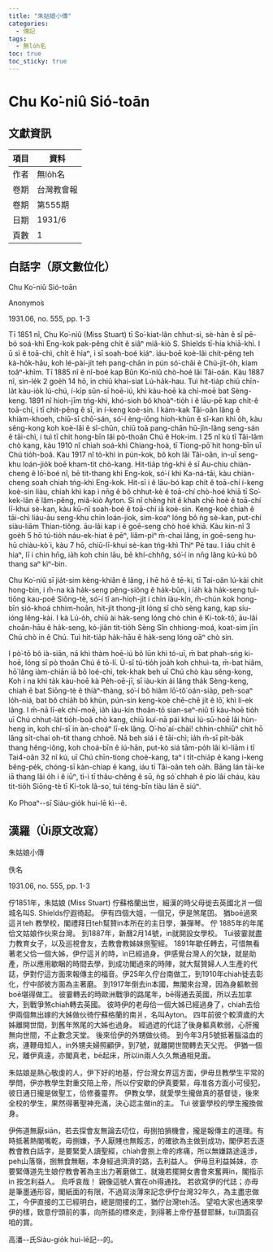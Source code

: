 ```yaml
---
title: "朱姑娘小傳"
categories:
  - 傳記
tags:
  - 無lo̍h名
toc: true
toc_sticky: true
---
```


# Chu Ko͘-niû Sió-toān

## 文獻資訊

| 項目 | 資料 |
|---|---|
| 作者 | 無lo̍h名 |
| 卷期 | 台灣教會報 |
| 卷期 | 第555期 |
| 日期 | 1931/6 |
| 頁數 | 1 |

## 白話字（原文數位化）

Chu Ko͘-niû Sió-toān

Anonymo͘s

1931.06, no. 555, pp. 1-3

Tī 1851 nî, Chu Ko͘-niû (Miss Stuart) tī So͘-kiat-lân chhut-sì, sè-hàn ê sî pē-bó soá-khì Eng-kok pak-pêng chi̍t ê siâⁿ miâ-kiò S. Shields tī-hia khiā-khì. I ū sì ê toā-chì, chi̍t ê hiaⁿ, i sī soah-boé kiáⁿ. iáu-boē koè-lâi chit-pêng teh kà-ho̍k-hāu, koh lé-pài-ji̍t teh pang-chān in pún só͘-chāi ê Chú-ji̍t-o̍h, kiam toâⁿ-khîm. Tī 1885 nî ê nî-boé kap Bûn Ko͘-niû chò-hoé lâi Tâi-oân. Kàu 1887 nî, sin-le̍k 2 goe̍h 14 hō, in chiū khai-siat Lú-ha̍k-hau. Tuì hit-tia̍p chiū chīn-la̍t kàu-io̍k lú-chú, í-ki̍p sûn-sī hoē-iú, khì kàu-hoē kà chí-moē bat Sèng-keng. 1891 nî hioh-jīm tńg-khì, khó-sioh bô khoàⁿ-tio̍h i ê lāu-pē kap chi̍t-ê toā-chí, i tī chit-pêng ê sī, in í-keng koè-sin. I kám-kak Tâi-oân lâng ê khiàm-khoeh, chiū-sī chō͘-sán, só͘-í èng-iōng hioh-khùn ê sî-kan khì o̍h, kàu sêng-kong koh koè-lâi ê sî-chūn, chiū toā pang-chān hū-jîn-lâng seng-sán ê tāi-chì, i tuì tī chit hong-bīn lâi pò-thoân Chú ê Hok-im. I 25 nî kù tī Tâi-lâm chò kang, kàu 1910 nî chiah soá-khì Chiang-hoà, tī Tiong-pō͘ hit hong-bīn uī Chú tio̍h-boâ. Kàu 1917 nî tò-khì in pún-kok, bô koh lâi Tâi-oân, in-uī seng-khu loán-jio̍k boē kham-tit chò-kang. Hit-tia̍p tńg-khì ê sī Au-chiu chiàn-cheng ê lō͘-boé nî, bē tit-thang khì Eng-kok, só͘-í khì Ka-ná-tāi, kàu chiàn-cheng soah chiah tńg-khì Eng-kok. Hit-sī i ê lāu-bó kap chi̍t ê toā-chí í-keng koè-sin liàu, chiah khì kap i nn̄g ê bô chhut-kè ê toā-chí chò-hoé khiā tī So͘-kek-lân ê lâm-pêng, miâ-kiò Ayton. Sì nî chêng hit ê khah chē hoè ê toā-chí lī-khui sè-kan, kàu kū-nî soah-boé ê toā-chí iā koè-sin. Keng-koè chiah ê tāi-chì liáu-āu seng-khu chin loán-jiok, sim-koaⁿ lóng bô ǹg sè-kan, put-chí siàu-liām Thian-tiông. āu-lâi kap i ê goē-seng chò hoé khiā. Kàu kin-nî 3 goe̍h 5 hō tú-tio̍h náu-ek-hiat ê pēⁿ, liâm-piⁿ m̄-chai lâng, in goē-seng hu-hū chiàu-kò͘ i, kàu 7 hō, chiū-lī-khui sè-kan tńg-khì Thiⁿ Pē tau. I iáu chi̍t ê hiaⁿ, lī i chin hn̄g, ia̍h koh chin lāu, bē khí-chhn̂g, só͘-í in nn̄g lâng kú-kú bô thang saⁿ kìⁿ-bin.

Chu Ko͘-niû sī jia̍t-sim kèng-khiân ê lâng, i hē hó ê tē-ki, tī Tai-oân lú-kài chit hong-bin, i m̄-na kà ha̍k-seng pêng-siông ê ha̍k-būn, i ia̍h kà ha̍k-seng tuì-tiōng kau-poê Siōng-tè, só͘-í tī an-hioh-jit i chin iàu-kín, m̄-chún kok hong-bīn sió-khoá chhim-hoān, hit-ji̍t thong-ji̍t lóng sī chò sèng kang, kap siu-ióng lêng-kài. I kà Lú-o̍h, chiū ài ha̍k-seng lóng chò chin ê Ki-tok-tô͘, āu-lâi choân-hāu ê ha̍k-seng, kó-jiân tit-tio̍h Sèng Sîn chhiong-moá, koat-sim jīn Chú chò in ê Chú. Tuì hit-tia̍p ha̍k-hāu ê ha̍k-seng lóng oāⁿ chò sin.

I pò͘-tō bô ià-siān, nā khì thàm hoē-iú bô lūn khì tó-uī, m̄ bat phah-sńg ki-hoē, lóng sī pò thoân Chú ê tō-lí. Ū-sî tú-tio̍h joa̍h koh chhuì-ta, m̄-bat hiâm, hō͘ lâng iàm-chiān iā bô loé-chì, tek-khak beh uī Chú chò kàu sêng-kong, Koh i na khì ta̍k kàu-hoē kà Pe̍h-oē-jī, sī iàu-kín ài lâng tha̍k Sèng-keng, chiah ē bat Siōng-tè ê thiàⁿ-thàng, só͘-í bô hiâm lō͘-tô͘ oán-sia̍p, peh-soaⁿ lo̍h-niá, bat bô chia̍h bô khùn, pún-sin keng-koè chē-chē ji̍t ê lō͘, khì li-ek lâng. I m̄-nā lī-ek chí-moē, ia̍h iàu-kín thoân-tō sian-seⁿ-niû tī kàu-hoē tio̍h uī Chú chhut-la̍t tio̍h-boâ chò kang, chiū kuí-nā pái khui lú-sū-hoē lâi hùn-heng in, koh chí-sī in àn-choáⁿ lī-ek lâng. O͘-ho͘ ai-chài! chhin-chhiūⁿ chit hō lâng si̍t-chai oh-tit thang chhoē. Nā beh siá i ê tāi-chì; ia̍h m̄-sī pit-ba̍k thang hêng-iông, koh choá-bīn ê iú-hān, put-kò siá tām-po̍h lâi kì-liām i tī Tai4-oân 32 nî kú, uī Chú chīn-tiong choè-kang, taⁿ i ti̍t-chia̍p ê kang i-keng bêng-pe̍k, chóng-sī kàn-chiap ê kang, iáu tī Tâi-oân teh oa̍h. Bāng lán tāi-ke iā thang lâi o̍h i ê iūⁿ, tì-ì tī thâu-chêng ê sū, ǹg só͘ chhah ê pio lâi cháu, kàu tit-tio̍h Siōng-tè tī Ki-tok Iâ-so͘, tuì téng-bīn tiàu lán ê siúⁿ.

Ko Phoaⁿ--sī Siàu-gio̍k hui-lē kì--ê.

## 漢羅（Ùi原文改寫）

朱姑娘小傳

佚名

1931.06, no. 555, pp. 1-3

佇1851年，朱姑娘 (Miss Stuart) 佇蘇格蘭出世，細漢的時父母徙去英國北爿一個城名叫S. Shields佇遐徛起。 伊有四個大姐，一個兄，伊是煞尾囝。 猶boē過來這爿teh 教學校，閣禮拜日teh幫贊in本所在的主日學，兼彈琴。 佇 1885年的年尾佮文姑娘作伙來台灣。 到1887年，新曆2月14號，in就開設女學校。 Tuì彼霎就盡力教育女子，以及巡視會友，去教會教姊妹捌聖經。 1891年歇任轉去，可惜無看著老父佮一個大姊，伊佇這爿的時，in已經過身。伊感覺台灣人的欠缺，就是助產，所以應用歇睏的時間去學，到成功閣過來的時陣，就大幫贊婦人人生產的代誌，伊對佇這方面來報傳主的福音。伊25年久佇台南做工，到1910年chiah徙去彰化，佇中部彼方面為主著磨。 到1917年倒去in本國，無閣來台灣，因為身軀軟弱boē堪得做工。 彼霎轉去的時歐洲戰爭的路尾年，bē得通去英國，所以去加拿大，到戰爭煞chiah轉去英國。 彼時伊的老母佮一個大姊已經過身了，chiah去佮伊兩個無出嫁的大姊做伙徛佇蘇格蘭的南爿，名叫Ayton。 四年前彼个較濟歲的大姊離開世間，到舊年煞尾的大姊也過身。 經過遮的代誌了後身軀真軟弱，心肝攏無向世間，不止數念天堂。 後來佮伊的外甥做伙徛。 到今年3月5號抵著腦溢血的病，連鞭毋知人，in外甥夫婦照顧伊，到7號，就離開世間轉去天父兜。 伊猶一個兄，離伊真遠，亦閣真老，bē起床，所以in兩人久久無通相見面。

朱姑娘是熱心敬虔的人，伊下好的地基，佇台灣女界這方面，伊毋旦教學生平常的學問，伊亦教學生對重交陪上帝，所以佇安歇的伊真要緊，毋准各方面小可侵犯，彼日通日攏是做聖工，佮修養靈界。 伊教女學，就愛學生攏做真的基督徒，後來全校的學生，果然得著聖神充滿，決心認主做in的主。 Tuì 彼霎學校的學生攏換做身。

伊佈道無厭siān，若去探會友無論去叨位，毋捌拍損機會，攏是報傳主的道理。有時抵著熱閣嘴乾，毋捌嫌，予人厭賤也無餒志，的確欲為主做到成功，閣伊若去逐教會教白話字，是要緊愛人讀聖經，chiah會捌上帝的疼痛，所以無嫌路途遠涉，peh山落嶺，捌無食無睏，本身經過濟濟的路，去利益人。 伊毋旦利益姊妹，亦要緊傳道先生娘佇教會著為主出力著磨做工，就幾若擺開女書會來奮興in，閣指示in 按怎利益人。 烏呼哀哉！ 親像這號人實在oh得通找。 若欲寫伊的代誌；亦毋是筆墨通形容，閣紙面的有限，不過寫淡薄來記念伊佇台灣32年久，為主盡忠做工，今伊直接的工已經明白，總是間接的工，猶佇台灣teh活。 望咱大家也通來學伊的樣，致意佇頭前的事，向所插的標來走，到得著上帝佇基督耶穌，tuì頂面召咱的賞。

高潘--氏Siàu-gio̍k hui-lē記--的。
